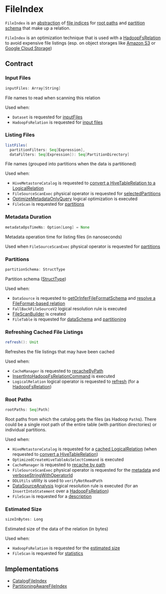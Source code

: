 # FileIndex

`FileIndex` is an [abstraction](#contract) of [file indices](#implementations) for [root paths](#rootPaths) and [partition schema](#partitionSchema) that make up a relation.

`FileIndex` is an optimization technique that is used with a [HadoopFsRelation](HadoopFsRelation.md) to avoid expensive file listings (esp. on object storages like [Amazon S3](https://aws.amazon.com/s3/) or [Google Cloud Storage](https://cloud.google.com/storage))

## Contract

### <span id="inputFiles"> Input Files

```scala
inputFiles: Array[String]
```

File names to read when scanning this relation

Used when:

* `Dataset` is requested for [inputFiles](../dataset/index.md#inputFiles)
* `HadoopFsRelation` is requested for [input files](HadoopFsRelation.md#inputFiles)

### <span id="listFiles"> Listing Files

```scala
listFiles(
  partitionFilters: Seq[Expression],
  dataFilters: Seq[Expression]): Seq[PartitionDirectory]
```

File names (grouped into partitions when the data is partitioned)

Used when:

* `HiveMetastoreCatalog` is requested to [convert a HiveTableRelation to a LogicalRelation](../hive/HiveMetastoreCatalog.md#convert)
* `FileSourceScanExec` physical operator is requested for [selectedPartitions](../physical-operators/FileSourceScanExec.md#selectedPartitions)
* [OptimizeMetadataOnlyQuery](../logical-optimizations/OptimizeMetadataOnlyQuery.md) logical optimization is executed
* `FileScan` is requested for [partitions](FileScan.md#partitions)

### <span id="metadataOpsTimeNs"> Metadata Duration

```scala
metadataOpsTimeNs: Option[Long] = None
```

Metadata operation time for listing files (in nanoseconds)

Used when `FileSourceScanExec` physical operator is requested for [partitions](../physical-operators/FileSourceScanExec.md#selectedPartitions)

### <span id="partitionSchema"> Partitions

```scala
partitionSchema: StructType
```

Partition schema ([StructType](../types/StructType.md))

Used when:

* `DataSource` is requested to [getOrInferFileFormatSchema](../DataSource.md#getOrInferFileFormatSchema) and [resolve a FileFormat-based relation](../DataSource.md#resolveRelation)
* `FallBackFileSourceV2` logical resolution rule is executed
* [FileScanBuilder](FileScanBuilder.md) is created
* `FileTable` is requested for [dataSchema](FileTable.md#dataSchema) and [partitioning](FileTable.md#partitioning)

### <span id="refresh"> Refreshing Cached File Listings

```scala
refresh(): Unit
```

Refreshes the file listings that may have been cached

Used when:

* `CacheManager` is requested to [recacheByPath](../CacheManager.md#recacheByPath)
* [InsertIntoHadoopFsRelationCommand](../logical-operators/InsertIntoHadoopFsRelationCommand.md) is executed
* `LogicalRelation` logical operator is requested to [refresh](../logical-operators/LogicalRelation.md#refresh) (for a [HadoopFsRelation](HadoopFsRelation.md))

### <span id="rootPaths"> Root Paths

```scala
rootPaths: Seq[Path]
```

Root paths from which the catalog gets the files (as Hadoop `Path`s). There could be a single root path of the entire table (with partition directories) or individual partitions.

Used when:

* `HiveMetastoreCatalog` is requested for a [cached LogicalRelation](../hive/HiveMetastoreCatalog.md#getCached) (when requested to [convert a HiveTableRelation](../hive/HiveMetastoreCatalog.md#convertToLogicalRelation))
* `OptimizedCreateHiveTableAsSelectCommand` is executed
* `CacheManager` is requested to [recache by path](../CacheManager.md#recacheByPath)
* `FileSourceScanExec` physical operator is requested for the [metadata](../physical-operators/FileSourceScanExec.md#metadata) and [verboseStringWithOperatorId](../physical-operators/FileSourceScanExec.md#verboseStringWithOperatorId)
* `DDLUtils` utility is used to `verifyNotReadPath`
* [DataSourceAnalysis](../logical-analysis-rules/DataSourceAnalysis.md) logical resolution rule is executed (for an `InsertIntoStatement` over a [HadoopFsRelation](HadoopFsRelation.md))
* `FileScan` is requested for a [description](FileScan.md#description)

### <span id="sizeInBytes"> Estimated Size

```scala
sizeInBytes: Long
```

Estimated size of the data of the relation (in bytes)

Used when:

* `HadoopFsRelation` is requested for the [estimated size](HadoopFsRelation.md#sizeInBytes)
* `FileScan` is requested for [statistics](FileScan.md#estimateStatistics)

## Implementations

* [CatalogFileIndex](CatalogFileIndex.md)
* [PartitioningAwareFileIndex](PartitioningAwareFileIndex.md)
